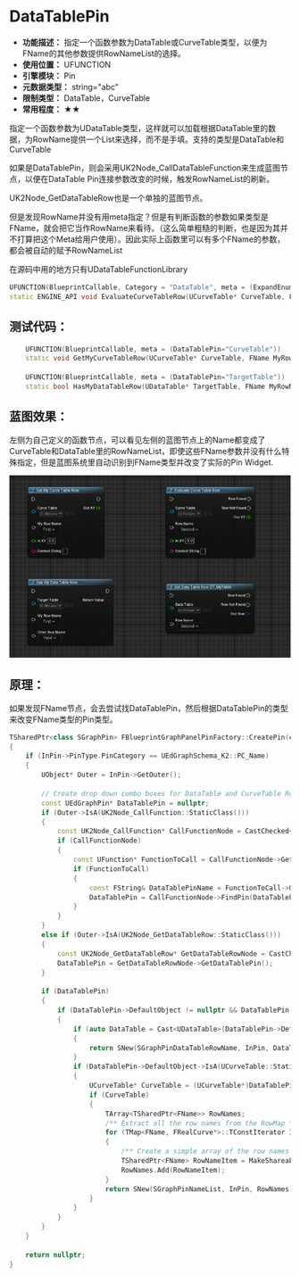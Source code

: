 ﻿# DataTablePin

- **功能描述：** 指定一个函数参数为DataTable或CurveTable类型，以便为FName的其他参数提供RowNameList的选择。
- **使用位置：** UFUNCTION
- **引擎模块：** Pin
- **元数据类型：** string="abc"
- **限制类型：** DataTable，CurveTable
- **常用程度：** ★★

指定一个函数参数为UDataTable类型，这样就可以加载根据DataTable里的数据，为RowName提供一个List来选择，而不是手填。支持的类型是DataTable和CurveTable

如果是DataTablePin，则会采用UK2Node_CallDataTableFunction来生成蓝图节点，以便在DataTable Pin连接参数改变的时候，触发RowNameList的刷新。

UK2Node_GetDataTableRow也是一个单独的蓝图节点。

但是发现RowName并没有用meta指定？但是有判断函数的参数如果类型是FName，就会把它当作RowName来看待。（这么简单粗糙的判断，也是因为其并不打算把这个Meta给用户使用）。因此实际上函数里可以有多个FName的参数，都会被自动的赋予RowNameList

在源码中用的地方只有UDataTableFunctionLibrary

```cpp
UFUNCTION(BlueprintCallable, Category = "DataTable", meta = (ExpandEnumAsExecs="OutResult", DataTablePin="CurveTable"))
static ENGINE_API void EvaluateCurveTableRow(UCurveTable* CurveTable, FName RowName, float InXY, TEnumAsByte<EEvaluateCurveTableResult::Type>& OutResult, float& OutXY,const FString& ContextString);
```

## 测试代码：

```cpp
	UFUNCTION(BlueprintCallable, meta = (DataTablePin="CurveTable"))
	static void GetMyCurveTableRow(UCurveTable* CurveTable, FName MyRowName, float InXY, float& OutXY,const FString& ContextString){}

	UFUNCTION(BlueprintCallable, meta = (DataTablePin="TargetTable"))
	static bool HasMyDataTableRow(UDataTable* TargetTable, FName MyRowName,FName OtherRowName){return false;}
```

## 蓝图效果：

左侧为自己定义的函数节点，可以看见左侧的蓝图节点上的Name都变成了CurveTable和DataTable里的RowNameList，即使这些FName参数并没有什么特殊指定，但是蓝图系统里自动识别到FName类型并改变了实际的Pin Widget.

![Untitled](Untitled.png)

## 原理：

如果发现FName节点，会去尝试找DataTablePin，然后根据DataTablePin的类型来改变FName类型的Pin类型。

```cpp
TSharedPtr<class SGraphPin> FBlueprintGraphPanelPinFactory::CreatePin(class UEdGraphPin* InPin) const
{
	if (InPin->PinType.PinCategory == UEdGraphSchema_K2::PC_Name)
	{
		UObject* Outer = InPin->GetOuter();

		// Create drop down combo boxes for DataTable and CurveTable RowName pins
		const UEdGraphPin* DataTablePin = nullptr;
		if (Outer->IsA(UK2Node_CallFunction::StaticClass()))
		{
			const UK2Node_CallFunction* CallFunctionNode = CastChecked<UK2Node_CallFunction>(Outer);
			if (CallFunctionNode)
			{
				const UFunction* FunctionToCall = CallFunctionNode->GetTargetFunction();
				if (FunctionToCall)
				{
					const FString& DataTablePinName = FunctionToCall->GetMetaData(FBlueprintMetadata::MD_DataTablePin);
					DataTablePin = CallFunctionNode->FindPin(DataTablePinName);
				}
			}
		}
		else if (Outer->IsA(UK2Node_GetDataTableRow::StaticClass()))
		{
			const UK2Node_GetDataTableRow* GetDataTableRowNode = CastChecked<UK2Node_GetDataTableRow>(Outer);
			DataTablePin = GetDataTableRowNode->GetDataTablePin();
		}

		if (DataTablePin)
		{
			if (DataTablePin->DefaultObject != nullptr && DataTablePin->LinkedTo.Num() == 0)
			{
				if (auto DataTable = Cast<UDataTable>(DataTablePin->DefaultObject))
				{
					return SNew(SGraphPinDataTableRowName, InPin, DataTable);
				}
				if (DataTablePin->DefaultObject->IsA(UCurveTable::StaticClass()))
				{
					UCurveTable* CurveTable = (UCurveTable*)DataTablePin->DefaultObject;
					if (CurveTable)
					{
						TArray<TSharedPtr<FName>> RowNames;
						/** Extract all the row names from the RowMap */
						for (TMap<FName, FRealCurve*>::TConstIterator Iterator(CurveTable->GetRowMap()); Iterator; ++Iterator)
						{
							/** Create a simple array of the row names */
							TSharedPtr<FName> RowNameItem = MakeShareable(new FName(Iterator.Key()));
							RowNames.Add(RowNameItem);
						}
						return SNew(SGraphPinNameList, InPin, RowNames);
					}
				}
			}
		}
	}

	return nullptr;
}

```